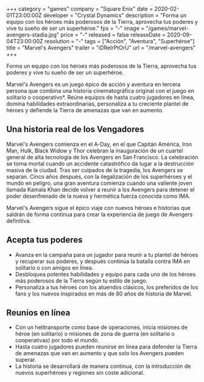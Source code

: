 +++
category = "games"
company = "Square Enix"
date = 2020-02-01T23:00:00Z
developer = "Crystal Dynamics"
description = "Forma un equipo con los héroes más poderosos de la Tierra, aprovecha tus poderes y vive tu sueño de ser un superhéroe."
fps = "-"
image = "/games/marvel-avengers-stadia.jpg"
price = "-"
released = false
releaseDate = 2020-09-04T23:00:00Z
resolution = "-"
tags = ["Acción", "Aventura", "Superhéroe"]
title = "Marvel's Avengers"
trailer = "iDRelrPtOrU"
url = "/marvel-avengers"
+++

Forma un equipo con los héroes más poderosos de la Tierra, aprovecha tus poderes y vive tu sueño de ser un superhéroe.

Marvel's Avengers es un juego épico de acción y aventura en tercera persona que combina una historia cinematográfica original con el juego en solitario o cooperativo*. Reúne equipos de hasta cuatro jugadores en línea, domina habilidades extraordinarias, personaliza a tu creciente plantel de héroes y defiende la Tierra de amenazas que van en aumento.

## Una historia real de los Vengadores

Marvel's Avengers comienza en el A-Day, en el que Capitán América, Iron Man, Hulk, Black Widow y Thor celebran la inauguración de un cuartel general de alta tecnología de los Avengers en San Francisco. La celebración se torna mortal cuando un accidente catastrófico da lugar a la destrucción masiva de la ciudad. Tras ser culpados de la tragedia, los Avengers se separan. Cinco años después, con la ilegalización de los superhéroes y el mundo en peligro, una gran aventura comienza cuando una valiente joven llamada Kamala Khan decide volver a reunir a los Avengers para detener el poder desenfrenado de la nueva y hermética fuerza conocida como IMA.

Marvel's Avengers sigue el épico viaje con nuevos héroes e historias que saldrán de forma continua para crear la experiencia de juego de Avengers definitiva.

## Acepta tus poderes

* Avanza en la campaña para un jugador para reunir a tu plantel de héroes y recuperar sus poderes, y después continúa la batalla contra IMA en solitario o con amigos en línea.
* Desbloquea potentes habilidades y equipo para cada uno de los héroes más poderosos de la Tierra según tu estilo de juego.
* Personaliza a tus héroes con los atuendos clásicos, los preferidos de los fans y los nuevos inspirados en más de 80 años de historia de Marvel.

## Reuníos en línea

* Con un helitransporte como base de operaciones, inicia misiones de héroe (en solitario) o misiones de zona de guerra (en solitario o cooperativas) por todo el mundo.
* Hasta cuatro jugadores pueden reunirse en línea para defender la Tierra de amenazas que van en aumento y que solo los Avengers pueden superar.
* La historia se desarrollará de manera continua, con la introducción de nuevos superhéroes y regiones sin coste adicional.
